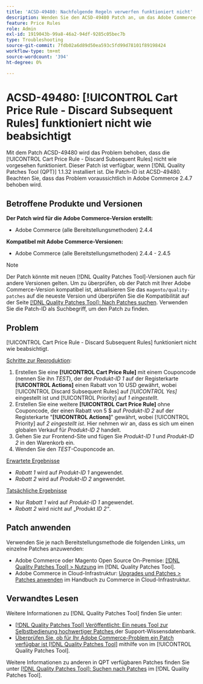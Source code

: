 ```yaml
---
title: 'ACSD-49480: Nachfolgende Regeln verwerfen funktioniert nicht'
description: Wenden Sie den ACSD-49480 Patch an, um das Adobe Commerce-Problem zu beheben, bei dem die [!UICONTROL Cart Price Rule - Discard Subsequent Rules] nicht wie vorgesehen funktioniert.
feature: Price Rules
role: Admin
exl-id: 1919043b-99a8-46a2-94df-9285c05bec7b
type: Troubleshooting
source-git-commit: 7fdb02a6d89d50ea593c5fd99d78101f89198424
workflow-type: tm+mt
source-wordcount: '394'
ht-degree: 0%

---
```


# ACSD-49480: [!UICONTROL Cart Price Rule - Discard Subsequent Rules] funktioniert nicht wie beabsichtigt

Mit dem Patch ACSD-49480 wird das Problem behoben, dass die [!UICONTROL Cart Price Rule - Discard Subsequent Rules] nicht wie vorgesehen funktioniert. Dieser Patch ist verfügbar, wenn [!DNL Quality Patches Tool (QPT)] 1.1.32 installiert ist. Die Patch-ID ist ACSD-49480. Beachten Sie, dass das Problem voraussichtlich in Adobe Commerce 2.4.7 behoben wird.

## Betroffene Produkte und Versionen

**Der Patch wird für die Adobe Commerce-Version erstellt:**

* Adobe Commerce (alle Bereitstellungsmethoden) 2.4.4

**Kompatibel mit Adobe Commerce-Versionen:**

* Adobe Commerce (alle Bereitstellungsmethoden) 2.4.4 - 2.4.5

>[!NOTE]
>
>Der Patch könnte mit neuen [!DNL Quality Patches Tool]-Versionen auch für andere Versionen gelten. Um zu überprüfen, ob der Patch mit Ihrer Adobe Commerce-Version kompatibel ist, aktualisieren Sie das `magento/quality-patches` auf die neueste Version und überprüfen Sie die Kompatibilität auf der Seite [[!DNL Quality Patches Tool]: Nach Patches suchen](https://experienceleague.adobe.com/tools/commerce-quality-patches/index.html). Verwenden Sie die Patch-ID als Suchbegriff, um den Patch zu finden.

## Problem

[!UICONTROL Cart Price Rule - Discard Subsequent Rules] funktioniert nicht wie beabsichtigt.

<u>Schritte zur Reproduktion</u>:

1. Erstellen Sie eine **[!UICONTROL Cart Price Rule]** mit einem Couponcode (nennen Sie ihn *TEST*), der der *Produkt-ID 1* auf der Registerkarte **[!UICONTROL Actions]** einen Rabatt von 10 USD gewährt, wobei [!UICONTROL Discard Subsequent Rules] auf *[!UICONTROL Yes]* eingestellt ist und [!UICONTROL Priority] auf *1 eingestellt*.
1. Erstellen Sie eine weitere **[!UICONTROL Cart Price Rule]** ohne Couponcode, der einen Rabatt von 5 $ auf *Produkt-ID 2* auf der Registerkarte &quot;**[!UICONTROL Actions]**&quot; gewährt, wobei [!UICONTROL Priority] auf *2 eingestellt ist*. Hier nehmen wir an, dass es sich um einen globalen Verkauf für *Produkt-ID 2* handelt.
1. Gehen Sie zur Frontend-Site und fügen Sie *Produkt-ID 1* und *Produkt-ID 2* in den Warenkorb ein.
1. Wenden Sie den *TEST*-Couponcode an.

<u>Erwartete Ergebnisse</u>

* *Rabatt 1* wird auf *Produkt-ID 1* angewendet.
* *Rabatt 2* wird auf *Produkt-ID 2* angewendet.

<u>Tatsächliche Ergebnisse</u>

* Nur *Rabatt 1* wird auf *Produkt-ID 1* angewendet.
* *Rabatt 2* wird nicht auf „Produkt *ID 2“*.

## Patch anwenden

Verwenden Sie je nach Bereitstellungsmethode die folgenden Links, um einzelne Patches anzuwenden:

* Adobe Commerce oder Magento Open Source On-Premise: [[!DNL Quality Patches Tool] > Nutzung](/help/tools/quality-patches-tool/usage.md) im [!DNL Quality Patches Tool].
* Adobe Commerce in Cloud-Infrastruktur: [Upgrades und Patches > Patches anwenden](https://experienceleague.adobe.com/docs/commerce-cloud-service/user-guide/develop/upgrade/apply-patches.html) im Handbuch zu Commerce in Cloud-Infrastruktur.

## Verwandtes Lesen

Weitere Informationen zu [!DNL Quality Patches Tool] finden Sie unter:

* [[!DNL Quality Patches Tool] Veröffentlicht: Ein neues Tool zur Selbstbedienung hochwertiger Patches ](https://experienceleague.adobe.com/en/docs/commerce-operations/tools/quality-patches-tool/quality-patches-tool-to-self-serve-quality-patches) der Support-Wissensdatenbank.
* [Überprüfen Sie, ob für Ihr Adobe Commerce-Problem ein Patch verfügbar ist [!DNL Quality Patches Tool]](/help/tools/quality-patches-tool/patches-available-in-qpt/check-patch-for-magento-issue-with-magento-quality-patches.md) mithilfe von im [!UICONTROL Quality Patches Tool].


Weitere Informationen zu anderen in QPT verfügbaren Patches finden Sie unter [[!DNL Quality Patches Tool]: Suchen nach Patches](https://experienceleague.adobe.com/tools/commerce-quality-patches/index.html) im [!DNL Quality Patches Tool].
